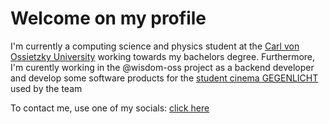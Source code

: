 # Welcome on my profile

I'm currently a computing science and physics student at the 
[Carl von Ossietzky University](https://uol.de) working towards my bachelors
degree.
Furthermore, I'm curently working in the @wisdom-oss project as a backend
developer and develop some software products for the 
[student cinema GEGENLICHT](https://gegenlicht.net) used by the team

To contact me, use one of my socials: [click here](https://suchard.cloud)